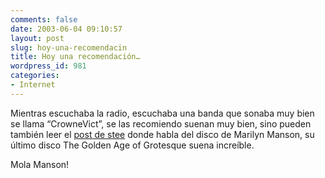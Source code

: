 ```yaml
---
comments: false
date: 2003-06-04 09:10:57
layout: post
slug: hoy-una-recomendacin
title: Hoy una recomendación…
wordpress_id: 981
categories:
- Internet
---
```


Mientras escuchaba la radio, escuchaba una banda que sonaba muy bien se llama “CrowneVict”, se las recomiendo suenan muy bien, sino pueden también leer el [post de stee](http://stee.sinfry.com/archivos/2003_06.html#000362) donde habla del disco de Marilyn Manson, su último disco The Golden Age of Grotesque suena increíble.





Mola Manson!




 
